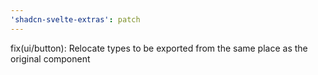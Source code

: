 ```yaml
---
'shadcn-svelte-extras': patch
---
```


fix(ui/button): Relocate types to be exported from the same place as the original component
